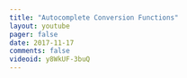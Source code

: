 ```yaml
---
title: "Autocomplete Conversion Functions"
layout: youtube 
pager: false
date: 2017-11-17
comments: false
videoid: y8WkUF-3buQ
---
```

